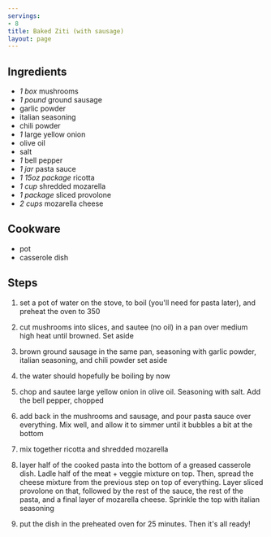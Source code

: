 ```yaml
---
servings:
- 8
title: Baked Ziti (with sausage)
layout: page
---
```



## Ingredients
- *1 box* mushrooms
- *1 pound* ground sausage
- garlic powder
- italian seasoning
- chili powder
- *1* large yellow onion
- olive oil
- salt
- *1* bell pepper
- *1 jar* pasta sauce
- *1 15oz package* ricotta
- *1 cup* shredded mozarella
- *1 package* sliced provolone
- *2 cups* mozarella cheese

## Cookware
- pot
- casserole dish

## Steps
1. set a pot of water on the stove, to boil (you'll need for pasta later), and
preheat the oven to 350

2. cut mushrooms into slices, and sautee (no oil) in a pan over medium high heat
until browned. Set aside

3. brown ground sausage in the same pan, seasoning with garlic powder, italian
seasoning, and chili powder set aside

4. the water should hopefully be boiling by now

5. chop and sautee large yellow onion in olive oil. Seasoning with salt. Add the
bell pepper, chopped

6. add back in the mushrooms and sausage, and pour pasta sauce over everything.
Mix well, and allow it to simmer until it bubbles a bit at the bottom

7. mix together ricotta and shredded mozarella

8. layer half of the cooked pasta into the bottom of a greased casserole dish.
Ladle half of the meat + veggie mixture on top. Then, spread the cheese mixture
from the previous step on top of everything. Layer sliced provolone on that,
followed by the rest of the sauce, the rest of the pasta, and a final layer of
mozarella cheese. Sprinkle the top with italian seasoning

9. put the dish in the preheated oven for 25 minutes. Then it's all ready!

